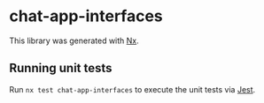 # chat-app-interfaces

This library was generated with [Nx](https://nx.dev).

## Running unit tests

Run `nx test chat-app-interfaces` to execute the unit tests via [Jest](https://jestjs.io).
